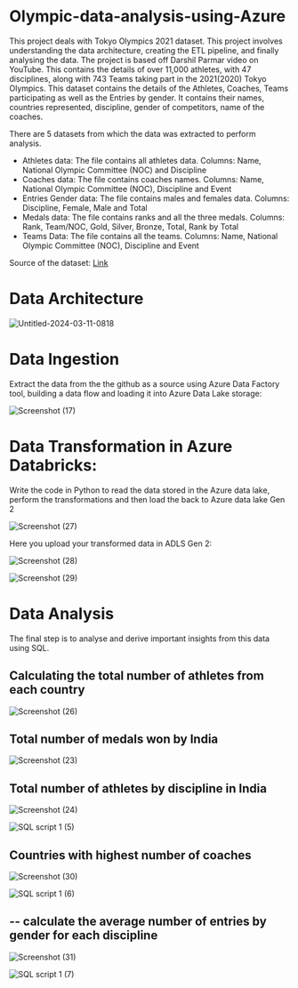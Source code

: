 # Olympic-data-analysis-using-Azure

This project deals with Tokyo Olympics 2021 dataset. This project involves understanding the data architecture, creating the ETL pipeline, and finally analysing the data. The project is based off Darshil Parmar video on YouTube. This contains the details of over 11,000 athletes, with 47 disciplines, along with 743 Teams taking part in the 2021(2020) Tokyo Olympics. This dataset contains the details of the Athletes, Coaches, Teams participating as well as the Entries by gender. It contains their names, countries represented, discipline, gender of competitors, name of the coaches. 

There are 5 datasets from which the data was extracted to perform analysis.

- Athletes data: The file contains all athletes data. Columns: Name, National Olympic Committee (NOC) and Discipline
- Coaches data: The file contains coaches names. Columns: Name, National Olympic Committee (NOC), Discipline and Event
- Entries Gender data: The file contains males and females data. Columns: Discipline, Female, Male and Total
- Medals data: The file contains ranks and all the three medals. Columns: Rank, Team/NOC, Gold, Silver, Bronze, Total, Rank by Total
- Teams Data: The file contains all the teams. Columns: Name, National Olympic Committee (NOC), Discipline and Event

Source of the dataset: [Link](https://www.kaggle.com/datasets/arjunprasadsarkhel/2021-olympics-in-tokyo)

# Data Architecture

![Untitled-2024-03-11-0818](https://github.com/rajsaurav/Olympic-data-analysis-using-azure/assets/35574674/ca826f76-d4c2-4c90-aec9-d463f782288a)


# Data Ingestion
Extract the data from the the github as a source using Azure Data Factory tool, building a data flow and loading it into Azure Data Lake storage:

![Screenshot (17)](https://github.com/rajsaurav/Olympic-data-analysis-using-azure/assets/35574674/6047e53e-2542-488d-b643-ddc884176503)

# Data Transformation in Azure Databricks:

Write the code in Python to read the data stored in the Azure data lake, perform the transformations and then load the back to Azure data lake Gen 2 

![Screenshot (27)](https://github.com/rajsaurav/Olympic-data-analysis-using-azure/assets/35574674/5d48dcd6-8d01-4f62-8308-fd501d5b4d22)

Here you upload your transformed data in ADLS Gen 2:

![Screenshot (28)](https://github.com/rajsaurav/Olympic-data-analysis-using-azure/assets/35574674/7ca05ddb-97a0-4cbd-be95-d4c663336a13)


![Screenshot (29)](https://github.com/rajsaurav/Olympic-data-analysis-using-azure/assets/35574674/7b03e6ea-69ee-4e5e-9a65-e4529d802b6c)


# Data Analysis 

The final step is to analyse and derive important insights from this data using SQL. 

## Calculating the total number of athletes from each country

![Screenshot (26)](https://github.com/rajsaurav/Olympic-data-analysis-using-azure/assets/35574674/f6e7a762-657f-48f2-9415-671043b150ee)


## Total number of medals won by India


![Screenshot (23)](https://github.com/rajsaurav/Olympic-data-analysis-using-azure/assets/35574674/4873bb22-26da-4fa2-9920-53a6bcc46072)


## Total number of athletes by discipline in India


![Screenshot (24)](https://github.com/rajsaurav/Olympic-data-analysis-using-azure/assets/35574674/791eae22-bdb1-4a9a-8dc1-938a751dcfbd)

![SQL script 1 (5)](https://github.com/rajsaurav/Olympic-data-analysis-using-azure/assets/35574674/3a38a871-1b79-4e7e-93db-5b47bc6790e3)

## Countries with highest number of coaches 

![Screenshot (30)](https://github.com/rajsaurav/Olympic-data-analysis-using-azure/assets/35574674/08c0abe0-e1b8-40d1-9faa-1f432b450842)

![SQL script 1 (6)](https://github.com/rajsaurav/Olympic-data-analysis-using-azure/assets/35574674/7790f114-6b40-4998-bac7-ff0d5c16d753)


## -- calculate the average number of entries by gender for each discipline 

![Screenshot (31)](https://github.com/rajsaurav/Olympic-data-analysis-using-azure/assets/35574674/b250bc22-eacd-4d35-8f22-1f279c2134ec)

![SQL script 1 (7)](https://github.com/rajsaurav/Olympic-data-analysis-using-azure/assets/35574674/a4d90b76-4723-4d62-955a-78ba1026b38d)


